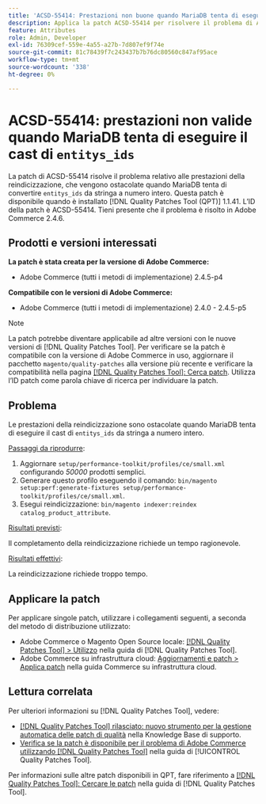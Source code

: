 ```yaml
---
title: 'ACSD-55414: Prestazioni non buone quando MariaDB tenta di eseguire il cast di entitys_ids'
description: Applica la patch ACSD-55414 per risolvere il problema di Adobe Commerce quando MariaDB tenta di convertire "entitys_ids" da stringa a numero intero, ostacolando le prestazioni della reindicizzazione.
feature: Attributes
role: Admin, Developer
exl-id: 76309cef-559e-4a55-a27b-7d807ef9f74e
source-git-commit: 81c78439f7c243437b7b76dc80560c847af95ace
workflow-type: tm+mt
source-wordcount: '338'
ht-degree: 0%

---
```


# ACSD-55414: prestazioni non valide quando MariaDB tenta di eseguire il cast di `entitys_ids`

La patch di ACSD-55414 risolve il problema relativo alle prestazioni della reindicizzazione, che vengono ostacolate quando MariaDB tenta di convertire `entitys_ids` da stringa a numero intero. Questa patch è disponibile quando è installato [!DNL Quality Patches Tool (QPT)] 1.1.41. L’ID della patch è ACSD-55414. Tieni presente che il problema è risolto in Adobe Commerce 2.4.6.

## Prodotti e versioni interessati

**La patch è stata creata per la versione di Adobe Commerce:**

* Adobe Commerce (tutti i metodi di implementazione) 2.4.5-p4

**Compatibile con le versioni di Adobe Commerce:**

* Adobe Commerce (tutti i metodi di implementazione) 2.4.0 - 2.4.5-p5

>[!NOTE]
>
>La patch potrebbe diventare applicabile ad altre versioni con le nuove versioni di [!DNL Quality Patches Tool]. Per verificare se la patch è compatibile con la versione di Adobe Commerce in uso, aggiornare il pacchetto `magento/quality-patches` alla versione più recente e verificare la compatibilità nella pagina [[!DNL Quality Patches Tool]: Cerca patch](https://experienceleague.adobe.com/tools/commerce-quality-patches/index.html). Utilizza l’ID patch come parola chiave di ricerca per individuare la patch.

## Problema

Le prestazioni della reindicizzazione sono ostacolate quando MariaDB tenta di eseguire il cast di `entitys_ids` da stringa a numero intero.

<u>Passaggi da riprodurre</u>:

1. Aggiornare `setup/performance-toolkit/profiles/ce/small.xml` configurando *50000* prodotti semplici.
1. Generare questo profilo eseguendo il comando: `bin/magento setup:perf:generate-fixtures setup/performance-toolkit/profiles/ce/small.xml`.
1. Esegui reindicizzazione: `bin/magento indexer:reindex catalog_product_attribute`.

<u>Risultati previsti</u>:

Il completamento della reindicizzazione richiede un tempo ragionevole.

<u>Risultati effettivi</u>:

La reindicizzazione richiede troppo tempo.

## Applicare la patch

Per applicare singole patch, utilizzare i collegamenti seguenti, a seconda del metodo di distribuzione utilizzato:

* Adobe Commerce o Magento Open Source locale: [[!DNL Quality Patches Tool] > Utilizzo](/help/tools/quality-patches-tool/usage.md) nella guida di [!DNL Quality Patches Tool].
* Adobe Commerce su infrastruttura cloud: [Aggiornamenti e patch > Applica patch](https://experienceleague.adobe.com/docs/commerce-cloud-service/user-guide/develop/upgrade/apply-patches.html) nella guida Commerce su infrastruttura cloud.

## Lettura correlata

Per ulteriori informazioni su [!DNL Quality Patches Tool], vedere:

* [[!DNL Quality Patches Tool] rilasciato: nuovo strumento per la gestione automatica delle patch di qualità](https://experienceleague.adobe.com/en/docs/commerce-knowledge-base/kb/announcements/commerce-announcements/magento-quality-patches-released-new-tool-to-self-serve-quality-patches) nella Knowledge Base di supporto.
* [Verifica se la patch è disponibile per il problema di Adobe Commerce utilizzando  [!DNL Quality Patches Tool]](/help/tools/quality-patches-tool/patches-available-in-qpt/check-patch-for-magento-issue-with-magento-quality-patches.md) nella guida di [!UICONTROL Quality Patches Tool].


Per informazioni sulle altre patch disponibili in QPT, fare riferimento a [[!DNL Quality Patches Tool]: Cercare le patch](https://experienceleague.adobe.com/tools/commerce-quality-patches/index.html) nella guida di [!DNL Quality Patches Tool].
